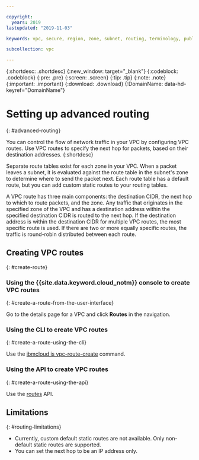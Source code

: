 ```yaml
---

copyright:
  years: 2019
lastupdated: "2019-11-03"

keywords: vpc, secure, region, zone, subnet, routing, terminology, public gateway, floating IP, NAT, API

subcollection: vpc

---
```


{:shortdesc: .shortdesc}
{:new_window: target="_blank"}
{:codeblock: .codeblock}
{:pre: .pre}
{:screen: .screen}
{:tip: .tip}
{:note: .note}
{:important: .important}
{:download: .download}
{:DomainName: data-hd-keyref="DomainName"}



# Setting up advanced routing
{: #advanced-routing}

You can control the flow of network traffic in your VPC by configuring VPC routes. Use VPC routes to specify the next hop for packets, based on their destination addresses.
{:shortdesc}

Separate route tables exist for each zone in your VPC. When a packet leaves a subnet, it is evaluated against the route table in the subnet's zone to determine where to send the packet next. Each route table has a default route, but you can add custom static routes to your routing tables. 

A VPC route has three main components: the destination CIDR, the next hop to which to route packets, and the zone. Any traffic that originates in the specified zone of the VPC and has a destination address within the specified destination CIDR is routed to the next hop. If the destination address is within the destination CIDR for multiple VPC routes, the most specific route is used. If there are two or more equally specific routes, the traffic is round-robin distributed between each route.

## Creating VPC routes
{: #create-route}

### Using the {{site.data.keyword.cloud_notm}} console to create VPC routes
{: #create-a-route-from-the-user-interface}

Go to the details page for a VPC and click **Routes** in the navigation.

### Using the CLI to create VPC routes
{: #create-a-route-using-the-cli}

Use the [ibmcloud is vpc-route-create](/docs/vpc?topic=vpc-infrastructure-cli-plugin-vpc-reference#vpc-route-create) command.

### Using the API to create VPC routes
{: #create-a-route-using-the-api}

Use the [routes](https://{DomainName}/apidocs/vpc#create-a-route-on-your-vpc) API.

## Limitations
{: #routing-limitations}

- Currently, custom default static routes are not available. Only non-default static routes are supported.
- You can set the next hop to be an IP address only.
